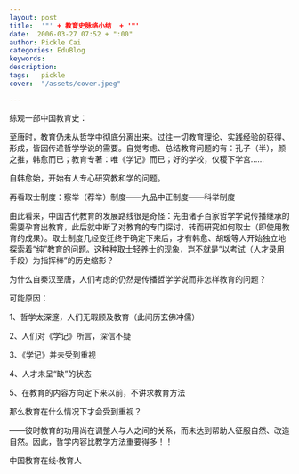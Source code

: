 ```yaml
---
layout: post  
title:  '"' + 教育史脉络小结  + '"'
date:  2006-03-27 07:52 + ":00" 
author: Pickle Cai  
categories: EduBlog  
keywords: 
description:   
tags:	pickle   
cover:  "/assets/cover.jpeg"  

---  
```

    
综观一部中国教育史：



至唐时，教育仍未从哲学中彻底分离出来。过往一切教育理论、实践经验的获得、形成，皆因传递哲学学说的需要。自觉考虑、总结教育问题的有：孔子（半），颜之推，韩愈而已；教育专著：唯《学记》而已；好的学校，仅稷下学宫……



自韩愈始，开始有人专心研究教和学的问题。



再看取士制度：察举（荐举）制度——九品中正制度——科举制度



由此看来，中国古代教育的发展路线很是奇怪：先由诸子百家哲学学说传播继承的需要孕育出教育，此后就中断了对教育的专门探讨，转而研究如何取士（即使用教育的成果）。取士制度几经变迁终于确定下来后，才有韩愈、胡瑗等人开始独立地探索着“纯”教育的问题。这种种取士轻养士的现象，岂不就是“以考试（人才录用手段）为指挥棒”的历史缩影？



为什么自秦汉至唐，人们考虑的仍然是传播哲学学说而非怎样教育的问题？



可能原因：



1、哲学太深邃，人们无暇顾及教育（此间历玄佛冲儒）



2、人们对《学记》所言，深信不疑



3、《学记》并未受到重视



4、人才未呈“缺”的状态



5、在教育的内容方向定下来以前，不讲求教育方法



那么教育在什么情况下才会受到重视？



——彼时教育的功用尚在调整人与人之间的关系，而未达到帮助人征服自然、改造自然。因此，哲学内容比教学方法重要得多！！



		    
 中国教育在线·教育人


